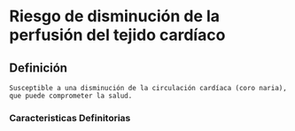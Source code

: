 # Riesgo de disminución de la perfusión del tejido cardíaco
## Definición
	Susceptible a una disminución de la circulación cardíaca (coro naria), que puede comprometer la salud.

### Caracteristicas Definitorias


